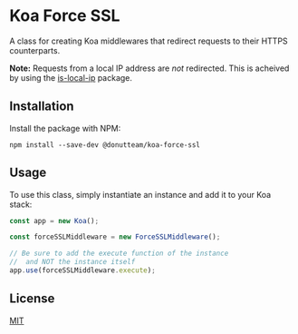 # Koa Force SSL
A class for creating Koa middlewares that redirect requests to their HTTPS counterparts.

**Note:** Requests from a local IP address are *not* redirected. This is acheived by using the [is-local-ip](https://www.npmjs.com/package/is-local-ip) package.

## Installation
Install the package with NPM:

```
npm install --save-dev @donutteam/koa-force-ssl
```

## Usage
To use this class, simply instantiate an instance and add it to your Koa stack:

```js
const app = new Koa();

const forceSSLMiddleware = new ForceSSLMiddleware();

// Be sure to add the execute function of the instance
//	and NOT the instance itself
app.use(forceSSLMiddleware.execute);
```

## License
[MIT](https://github.com/donutteam/koa-force-ssl/blob/main/LICENSE.md)
